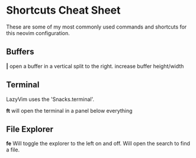 # Shortcuts Cheat Sheet

These are some of my most commonly used commands and shortcuts for this neovim configuration.


## Buffers

**<leader>|** open a buffer in a vertical split to the right.
**<C-direction>** increase buffer height/width
## Terminal

LazyVim uses the 'Snacks.terminal'.

**<leader>ft** will open the terminal in a panel below everything

## File Explorer

**<leader>fe** Will toggle the explorer to the left on and off.
**<leader><space>** Will open the search to find a file. 
